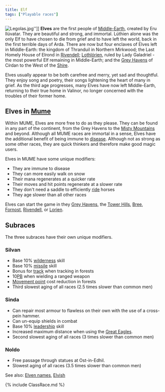 ```yaml
---
title: Elf
tags: ["Playable races"]
---
```

![](Legolas.jpg "Legolas.jpg")''\]\] **Elves** are the first people of
[Middle-Earth](Middle-Earth "wikilink"), created by Eru Ilúvatar. They
are beautiful and strong, and immortal. Lúthien alone was the only Elf
to have chosen to die from grief and to have left the world, back in the
first terrible days of Arda. There are now but four enclaves of Elves
left in Middle-Earth: the kingdom of Thranduil in Northern Mirkwood; the
Last Homely House of Elrond in [Rivendell](Rivendell "wikilink");
[Lothlórien](Lothlórien "wikilink"), ruled by Lady Galadriel - the most
powerful Elf remaining in Middle-Earth; and the [Grey
Havens](Grey_Havens "wikilink") of Círdan to the West of the
[Shire](Shire "wikilink").

Elves usually appear to be both carefree and merry, yet sad and
thoughtful. They enjoy song and poetry, their songs lightening the heart
of many in grief. As the third age progresses, many Elves have now left
Middle-Earth, returning to their true home in Valinor, no longer
concerned with the troubles of their former home.

## Elves in [Mume](MUME "wikilink")

Within MUME, Elves are more free to do as they please. They can be found
in any part of the continent, from the Grey Havens to the [Misty
Mountains](Misty_Mountains "wikilink") and beyond. Although all MUME
races are immortal in a sense, Elves have the additional benefit of
being immune to [disease](disease "wikilink"). Although not as strong as
some other races, they are quick thinkers and therefore make good magic
users.

Elves in MUME have some unique modifiers:

- They are immune to disease
- They can more easily walk on snow
- Their mana regenerates at a quicker rate
- Their moves and hit points regenerate at a slower rate
- They don't need a saddle to efficiently [ride](ride "wikilink") horses
- They age slower than all other races

Elves can start the game in they [Grey Havens](Grey_Havens "wikilink"),
the [Tower Hills](Tower_Hills "wikilink"), [Bree](Bree "wikilink"),
[Fornost](Fornost "wikilink"), [Rivendell](Rivendell "wikilink"), or
[Lorien](Lorien "wikilink").

## Subraces

The three subraces have their own unique modifiers.

### Silvan

- Base 10% [wilderness](wilderness "wikilink") skill
- Base 10% [missile](missile "wikilink") skill
- Bonus for [track](track "wikilink") when tracking in forests
- 10[PB](Parry "wikilink") when wielding a ranged weapon
- [Movement point](movement_points "wikilink") cost reduction in forests
- Third slowest aging of all races (2.5 times slower than common men)

### Sinda

- Can repair most armour to flawless on their own with the use of a
  cross-pein hammer.
- Can un-equip shields in combat
- Base 10% [leadership](leadership "wikilink") skill
- Increased maximum distance when using the [Great
  Eagles](eagle "wikilink").
- Second slowest aging of all races (3 times slower than common men)

### Noldo

- Free passage through statues at Ost-in-Edhil.
- Slowest aging of all races (3.5 times slower than common men)

See also: [Elven names](Elven_names "wikilink"),
[Elvish](Elvish "wikilink")

{% include ClassRace.md %}
